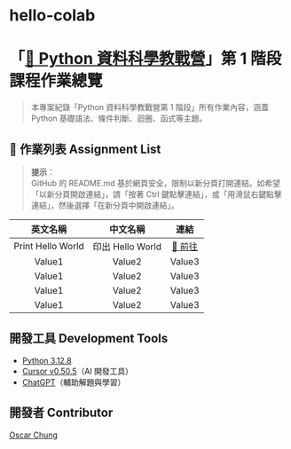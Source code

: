 # hello-colab
# 「[🐍 Python 資料科學教戰營](https://dscareer.kolable.app/projects/8954b785-32ce-4def-8ef1-352e73c90527)」第 1 階段課程作業總覽
> 本專案紀錄「Python 資料科學教戰營第 1 階段」所有作業內容，涵蓋 Python 基礎語法、條件判斷、迴圈、函式等主題。

## 📂 作業列表 Assignment List
> **提示**：  
> GitHub 的 README.md 基於網頁安全，限制以新分頁打開連結。如希望「以新分頁開啟連結」，請「按著 Ctrl 鍵點擊連結」，或「用滑鼠右鍵點擊連結」，然後選擇「在新分頁中開啟連結」。

| 	英文名稱	 | 中文名稱	 | 	連結	 | 
| 	:-----:	 | 	:-----:	 | 	:-----:	 | 
| 	Print Hello World	| 	 印出 Hello World	| 	[🔗 前往](https://chatgpt.com/c/01-print-hello-world)	 | 
| 	Value1	| 	Value2	| 	Value3	 | 
| 	Value1	| 	Value2	| 	Value3	 | 
| 	Value1	| 	Value2	| 	Value3	 | 
| 	Value1	| 	Value2	| 	Value3	 | 

## 開發工具 Development Tools
- [Python 3.12.8](https://www.python.org/downloads/release/python-3128/)
- [Cursor v0.50.5](https://www.cursor.com/cn/downloads)（AI 開發工具）
- [ChatGPT](https://chatgpt.com/)（輔助解題與學習）

## 開發者 Contributor
[Oscar Chung](https://github.com/ewsailor)
